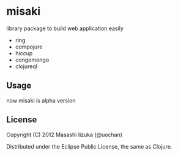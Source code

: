 # misaki

library package to build web application easily

 * ring
 * compojure
 * hiccup
 * congomongo
 * clojureql

## Usage

now misaki is alpha version

## License

Copyright (C) 2012 Masashi Iizuka (@uochan)

Distributed under the Eclipse Public License, the same as Clojure.
